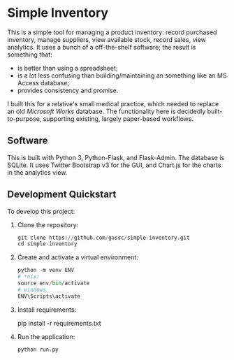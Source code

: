 # Simple Inventory

This is a simple tool for managing a product inventory: record purchased inventory, manage suppliers, view available stock, record sales, view analytics. It uses a bunch of a off-the-shelf software; the result is something that:

* is better than using a spreadsheet;
* is a lot less confusing than building/maintaining an something like an MS Access database;
* provides consistency and promise.

I built this for a relative's small medical practice, which needed to replace an old _Microsoft Works_ database. The functionality here is decidedly built-to-purpose, supporting existing, largely paper-based workflows.

## Software

This is built with Python 3, Python-Flask, and Flask-Admin. The database is SQLite. It uses Twitter Bootstrap v3 for the GUI, and Chart.js for the charts in the analytics view.

## Development Quickstart

To develop this project:

1.  Clone the repository:

    ```python
    git clone https://github.com/gassc/simple-inventory.git
    cd simple-inventory
    ```

2.  Create and activate a virtual environment:

    ```python
    python -m venv ENV
    # *nix:
    source env/bin/activate
    # windows
    ENV\Scripts\activate
    ```

3.  Install requirements:

    pip install -r requirements.txt

4.  Run the application:

    ```
    python run.py
    ```
